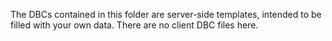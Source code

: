 ﻿The DBCs contained in this folder are server-side templates, intended to be filled with your own data. There are no client DBC files here.